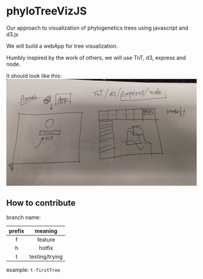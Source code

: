 # phyloTreeVizJS
Our approach to visualization of phylogenetics trees using javascript and d3.js

We will build a webApp for tree visualization.

Humbly inspired by the work of others, we will use TnT, d3, express and node.

It should look like this:
![](pics/firstSketch.jpg)

## How to contribute

branch name:

|prefix| meaning |
|:--:|:--:|
|f | feature |
|h | hotfix |
|t | testing/trying |

example:
`t-firstTree`


